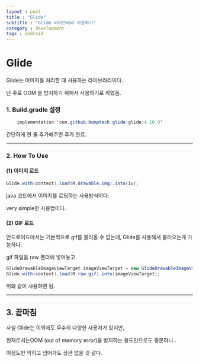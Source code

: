 ```yaml
---
layout : post
title : "Glide"
subtitle : "Glide 라이브러리 사용하기"
category : development
tags : android
---
```


# Glide

Glide는 이미지를 처리할 때 사용하는 라이브러리이다.

난 주로 OOM 을 방지하기 위해서 사용하기로 하였음.



### 1. Build.gradle 설정

```java
    implementation 'com.github.bumptech.glide:glide:4.10.0'
```

간단하게 한 줄 추가해주면 추가 완료.



---

### 2. How To Use



#### (1) 이미지 로드

```java
Glide.with(context).load(R.drawable.img).into(iv);
```

java 코드에서 이미지를 로딩하는 사용방식이다.

very simple한 사용법이다.



#### (2) GIF 로드

안드로이드에서는 기본적으로 gif를 불러올 수 없는데, Glide를 사용해서 불러오는게 가능하다. 

gif 파일을 raw 폴더에 넣어놓고 

```java
GlideDrawableImageViewTarget imageViewTarget = new GlideDrawableImageViewTarget(iv);
Glide.with(context).load(R.raw.gif).into(imageViewTarget);
```

위와 같이 사용하면 됨.



---

## 3. 끝마침

사실 Glide는 이외에도 무수히 다양한 사용처가 있지만, 

현재로서는OOM (out of memory error)을 방지하는 용도만으로도 충분하니.. 

이정도만 익히고 넘어가도 상관 없을 것 같다.